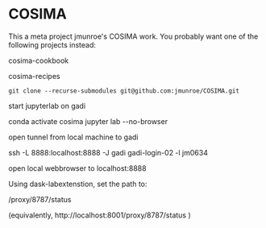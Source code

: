 # COSIMA

This a meta project jmunroe's COSIMA work. You probably want one of the following projects instead:

cosima-cookbook

cosima-recipes


`git clone --recurse-submodules git@github.com:jmunroe/COSIMA.git`


start jupyterlab on gadi

conda activate cosima
jupyter lab --no-browser


open tunnel from local machine to gadi

ssh -L 8888:localhost:8888 -J gadi gadi-login-02 -l jm0634

open local webbrowser to localhost:8888

Using dask-labextenstion, set the path to:

/proxy/8787/status

(equivalently, http://localhost:8001/proxy/8787/status )

